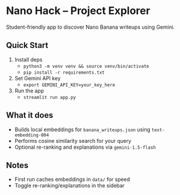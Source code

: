 # Nano Hack – Project Explorer

Student-friendly app to discover Nano Banana writeups using Gemini.

## Quick Start

1. Install deps
   - `python3 -m venv venv && source venv/bin/activate`
   - `pip install -r requirements.txt`
2. Set Gemini API key
   - `export GEMINI_API_KEY=your_key_here`
3. Run the app
   - `streamlit run app.py`

## What it does

- Builds local embeddings for `banana_writeups.json` using `text-embedding-004`
- Performs cosine similarity search for your query
- Optional re-ranking and explanations via `gemini-1.5-flash`

## Notes

- First run caches embeddings in `data/` for speed
- Toggle re-ranking/explanations in the sidebar
